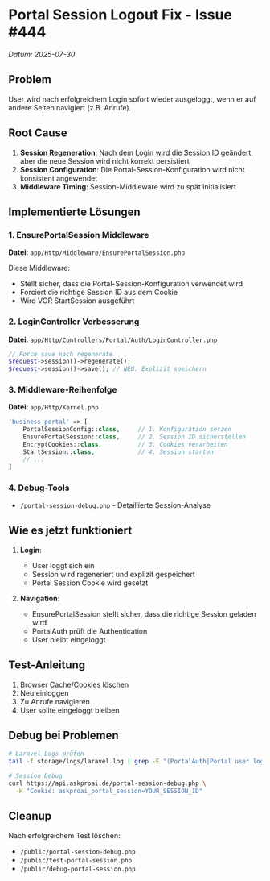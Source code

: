 # Portal Session Logout Fix - Issue #444
*Datum: 2025-07-30*

## Problem
User wird nach erfolgreichem Login sofort wieder ausgeloggt, wenn er auf andere Seiten navigiert (z.B. Anrufe).

## Root Cause
1. **Session Regeneration**: Nach dem Login wird die Session ID geändert, aber die neue Session wird nicht korrekt persistiert
2. **Session Configuration**: Die Portal-Session-Konfiguration wird nicht konsistent angewendet
3. **Middleware Timing**: Session-Middleware wird zu spät initialisiert

## Implementierte Lösungen

### 1. EnsurePortalSession Middleware
**Datei**: `app/Http/Middleware/EnsurePortalSession.php`

Diese Middleware:
- Stellt sicher, dass die Portal-Session-Konfiguration verwendet wird
- Forciert die richtige Session ID aus dem Cookie
- Wird VOR StartSession ausgeführt

### 2. LoginController Verbesserung
**Datei**: `app/Http/Controllers/Portal/Auth/LoginController.php`

```php
// Force save nach regenerate
$request->session()->regenerate();
$request->session()->save(); // NEU: Explizit speichern
```

### 3. Middleware-Reihenfolge
**Datei**: `app/Http/Kernel.php`

```php
'business-portal' => [
    PortalSessionConfig::class,     // 1. Konfiguration setzen
    EnsurePortalSession::class,     // 2. Session ID sicherstellen
    EncryptCookies::class,          // 3. Cookies verarbeiten
    StartSession::class,            // 4. Session starten
    // ...
]
```

### 4. Debug-Tools
- `/portal-session-debug.php` - Detaillierte Session-Analyse

## Wie es jetzt funktioniert

1. **Login**: 
   - User loggt sich ein
   - Session wird regeneriert und explizit gespeichert
   - Portal Session Cookie wird gesetzt

2. **Navigation**:
   - EnsurePortalSession stellt sicher, dass die richtige Session geladen wird
   - PortalAuth prüft die Authentication
   - User bleibt eingeloggt

## Test-Anleitung

1. Browser Cache/Cookies löschen
2. Neu einloggen
3. Zu Anrufe navigieren
4. User sollte eingeloggt bleiben

## Debug bei Problemen

```bash
# Laravel Logs prüfen
tail -f storage/logs/laravel.log | grep -E "(PortalAuth|Portal user logged)"

# Session Debug
curl https://api.askproai.de/portal-session-debug.php \
  -H "Cookie: askproai_portal_session=YOUR_SESSION_ID"
```

## Cleanup

Nach erfolgreichem Test löschen:
- `/public/portal-session-debug.php`
- `/public/test-portal-session.php`
- `/public/debug-portal-session.php`